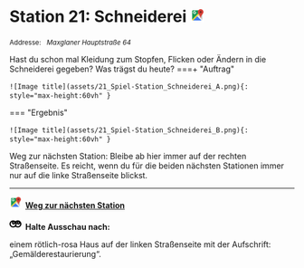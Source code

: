 # Station 21: Schneiderei  <a href="https://www.google.com/maps/dir/?api=1&travelmode=walking&destination=47.7994242,13.0183928"><img src="https://github.com/kipppunkte/kipppunkte/raw/gh-pages/assets/google-maps.svg" width="24" height="24"></a>

<small>Addresse:<em style="margin-left: 10px">Maxglaner Hauptstraße 64</em></small>



Hast du schon mal Kleidung zum Stopfen, Flicken oder Ändern in die Schneiderei gegeben?
Was trägst du heute?
===+ "Auftrag"

    ![Image title](assets/21_Spiel-Station_Schneiderei_A.png){: style="max-height:60vh" }


=== "Ergebnis"

    ![Image title](assets/21_Spiel-Station_Schneiderei_B.png){: style="max-height:60vh" }


Weg zur nächsten Station:
Bleibe ab hier immer auf der rechten Straßenseite. Es reicht, wenn du für die beiden nächsten Stationen immer nur auf die linke Straßenseite blickst.



____

<a href="https://www.google.com/maps/dir/?api=1&travelmode=walking&destination=47.7988076,13.0194364"><img src="https://github.com/kipppunkte/kipppunkte/raw/gh-pages/assets/google-maps.svg" style="height: 1.5em;margin-right: 0.5em"></a>**[Weg zur nächsten Station](https://www.google.com/maps/dir/?api=1&travelmode=walking&destination=47.7988076,13.0194364)**



<img src="https://github.com/kipppunkte/kipppunkte/raw/gh-pages/assets/eyes.svg" style="height: 1.5em;background: white;margin-right: 0.5em">**Halte Ausschau nach:**

einem rötlich-rosa Haus auf der linken Straßenseite mit der Aufschrift: „Gemälderestaurierung“.